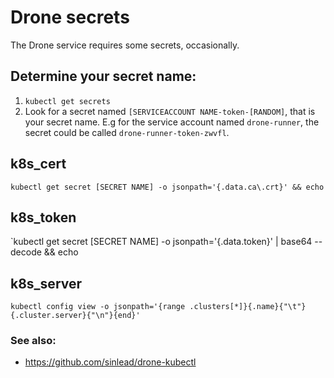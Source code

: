 # Drone secrets
The Drone service requires some secrets, occasionally.

## Determine your secret name:
1. ``kubectl get secrets``
2. Look for a secret named ``[SERVICEACCOUNT NAME-token-[RANDOM]``, that is your secret name. E.g for the service account named `drone-runner`, the secret could be called `drone-runner-token-zwvfl`.

## k8s_cert
`kubectl get secret [SECRET NAME] -o jsonpath='{.data.ca\.crt}' && echo`

## k8s_token
`kubectl get secret [SECRET NAME] -o jsonpath='{.data.token}' | base64 --decode && echo

## k8s_server
``kubectl config view -o jsonpath='{range .clusters[*]}{.name}{"\t"}{.cluster.server}{"\n"}{end}'``

### See also:
- https://github.com/sinlead/drone-kubectl
